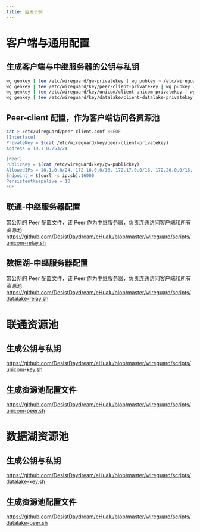 ```yaml
---
title: 应用示例
---
```


# 客户端与通用配置

## 生成客户端与中继服务器的公钥与私钥

```bash
wg genkey | tee /etc/wireguard/gw-privatekey | wg pubkey > /etc/wireguard/gw-publickey
wg genkey | tee /etc/wireguard/key/peer-client-privatekey | wg pubkey > /etc/wireguard/key/peer-client-publickey
wg genkey | tee /etc/wireguard/key/unicom/client-unicom-privatekey | wg pubkey > /etc/wireguard/key/unicom/client-unicom-publickey
wg genkey | tee /etc/wireguard/key/datalake/client-datalake-privatekey | wg pubkey > /etc/wireguard/key/datalake/client-datalake-publickey
```

## Peer-client 配置，作为客户端访问各资源池

```bash
cat > /etc/wireguard/peer-client.conf <<EOF
[Interface]
PrivateKey = $(cat /etc/wireguard/key/peer-client-privatekey)
Address = 10.1.0.253/24

[Peer]
PublicKey = $(cat /etc/wireguard/key/gw-publickey)
AllowedIPs = 10.1.0.0/24, 172.16.0.0/16, 172.17.0.0/16, 172.20.0.0/16, 172.58.6.0/24, 192.168.0.0/17
Endpoint = $(curl -s ip.sb):16000
PersistentKeepalive = 10
EOF
```

## 联通-中继服务器配置

带公网的 Peer 配置文件，该 Peer 作为中继服务器，负责连通访问客户端和所有资源池
<https://github.com/DesistDaydream/eHualu/blob/master/wireguard/scripts/unicom-relay.sh>

## 数据湖-中继服务器配置

带公网的 Peer 配置文件，该 Peer 作为中继服务器，负责连通访问客户端和所有资源池
<https://github.com/DesistDaydream/eHualu/blob/master/wireguard/scripts/datalake-relay.sh>

# 联通资源池

## 生成公钥与私钥

<https://github.com/DesistDaydream/eHualu/blob/master/wireguard/scripts/unicom-key.sh>

## 生成资源池配置文件

<https://github.com/DesistDaydream/eHualu/blob/master/wireguard/scripts/unicom-peer.sh>

# 数据湖资源池

## 生成公钥与私钥

<https://github.com/DesistDaydream/eHualu/blob/master/wireguard/scripts/datalake-key.sh>

## 生成资源池配置文件

<https://github.com/DesistDaydream/eHualu/blob/master/wireguard/scripts/datalake-peer.sh>
